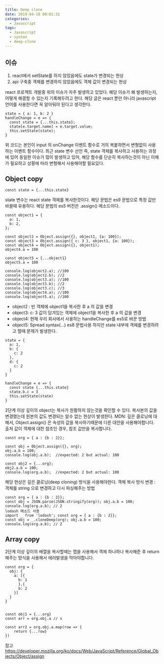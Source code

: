 ```yaml
---
title: Deep clone
date: 2019-04-18 00:01:31
categories:
  - Javascript
tags:
  - Javascript
  - syntax
  - deep-clone
---
```


## 이슈
1. react에서 setState를 하지 않았음에도 state가 변경되는 현상
2. api 구축중 객체를 변경하지 않았음에도 객체 값이 변경되는 현상

react 프로젝트 개발중 위의 이슈가 자주 발생하고 있었다.
해당 이슈가 왜 발생하는지, 어떻게 해결할 수 있는지 기록해두려고 한다.
해당 글은 react 뿐만 아니라 javascript 언어를 사용한다면 꼭 알아둬야 된다고 생각한다.

<!-- more -->

```
state = { a: 1, b: 2 }
handleChange = e => {
  const state = {...this.state};
  state[e.target.name] = e.target.value;
  this.setState(state);
}
```
위 코드는 본인이 input 의 onChange 이벤트 함수로 거의 복붙하면서 변형없이 사용하는 이벤트 함수이다.
최근 state 변수 선언 즉, state 객체를 복사하고 사용하는 과정에 있어 동일한 이슈가 많이 발생하고 있어, 해당 함수를 단순히 복사하는것이 아닌 이해가 필요하고 상황에 따라 변형해서 사용해야할 필요있다.

## Object copy
```
const state = {...this.state}
```
state 변수는 react state 객체를 복사한것이다. 해당 문법은 es9 문법으로 특정 값만 바꿀때 유용하다.
해당 문법의 es5 버전은 .assign() 메소드이다.

```
const object1 = {
  a: 1,
  b: 2,
};

const object2 = Object.assign({}, object1, {a: 100});
const object3 = Object.assign({ c: 3 }, object1, {a: 100});
const object4 = Object.assign({}, object1);
object4.a = 100

const object5 = {...object1}
object5.a = 100

console.log(object2.a); //100
console.log(object2.b); //2
console.log(object3.a); //100
console.log(object3.b); //2
console.log(object3.c); //3
console.log(object4.a); //100
console.log(object5.a); //100
```

- object2 : 빈 객체에 object1을 복사한 후 a 의 값을 변경
- object3: c: 3 값이 담겨있는 객체에 object1을 복사한 후 a 의 값을 변경
- object4: 현재 우리 회사에서 사용하는 handleChange를 es5로 바꾼 방법
- object5: Spread syntax(…) es8 문법사용
하지만 state 내부에 객체를 변경하려고 할때 문제가 발생한다.

```
state = {
  a: 1,
  b: {
    c: 2
  },
  d: {
    c: 2
  }
}

handleChange = e => {
  const state {...this.state}
  state.b.c = 3
  this.setState(state)
}
```

2단계 이상 깊이의 object는 복사가 원활하지 않는것을 확인할 수 있다. 복사본의 값을 변경했는데 원본의 값도 변경되는 알수 없는 현상이 발생한다.
MDN: 깊은 클로닝에 대해서, Object.assign() 은 속성의 값을 복사하기때문에 다른 대안을 사용해야합니다. 출처 값이 객체에 대한 참조인 경우, 참조 값만을 복사합니다.

```
const org = { a : {b : 2}};

const obj = Object.assign({}, org);
obj.a.b = 100; 
console.log(obj.a.b);  //expected: 2 but actual: 100

const obj2 = {...org};
obj2.a.b = 100; 
console.log(org.a.b);  //expected: 2 but actual: 100
```

해당 현상은 깊은 클로닝(deep cloning) 방식을 사용해야한다.
객체 복사 방식 변경 : 객체를 string 으로 변경하고 다시 파싱해주는 방법

```
const org = { a : {b : 2}};
const obj = JSON.parse(JSON.stringify(org)); obj.a.b = 100;
console.log(org.a.b); // 2
lodash 메소드 사용
import _ from 'lodash'; const org = { a : {b : 2}};
const obj = _.cloneDeep(org); obj.a.b = 100;
console.log(org.a.b); // 2
```

## Array copy

2단계 이상 깊이의 배열을 복사할때는 맵을 사용해서 객체 하나하나 복사해준 후 return 해주는 방식을 사용해서 에러발생을 막아야합니다.
```
const org = {
  obj: {
    a: [{
      b: 1
      },{
      b: 2
    }]
  }
}


const obj1 = {...org}
const arr = org.obj.a // x

const arr2 = org.obj.a.map(row => {
	return {...row}
})
```

참고
https://developer.mozilla.org/ko/docs/Web/JavaScript/Reference/Global_Objects/Object/assign

